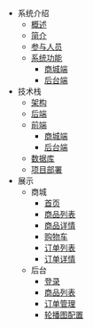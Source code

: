 * 系统介绍
    * [概述](/README#概述)
    * [简介](/README#简介)
    * [参与人员](/README#参与人员)
    * [系统功能](/README#系统功能)
        * [商城端](/README#商城端)
        * [后台端](/README#后台端)
* 技术栈
    * [架构](technologyStack#架构)
    * [后端](technologyStack#后端)
    * [前端](technologyStack#前端)
        * [商城端](technologyStack#商城端)
        * [后台端](technologyStack#后台端)
    * [数据库](technologyStack#数据库)
    * [项目部署](technologyStack#项目部署)
* 展示
    * 商城
        * [首页](show#首页)
        * [商品列表](show#商品列表)
        * [商品详情](show#商品详情)
        * [购物车](show#购物车)
        * [订单列表](show#订单列表)
        * [订单详情](show#订单详情)
    * 后台
        * [登录](show#后台登陆)
        * [商品列表](show#后台商品列表)
        * [订单管理](show#订单管理)
        * [轮播图配置](show#轮播图配置)